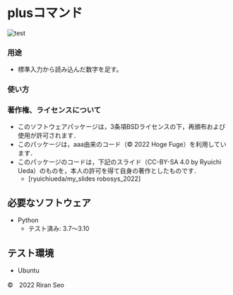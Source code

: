# plusコマンド
![test](https://github.com/lilanlaiwei/robosys2022/actions/workflows/test.yml/badge.svg)


### 用途
* 標準入力から読み込んだ数字を足す。


### 使い方


### 著作権、ライセンスについて
 * このソフトウェアパッケージは，3条項BSDライセンスの下，再頒布および使用が許可されます．
 * このパッケージは，aaa由来のコード（© 2022 Hoge Fuge）を利用しています．
 * このパッケージのコードは，下記のスライド（CC-BY-SA 4.0 by Ryuichi Ueda）のものを，本人の許可を得て自身の著作としたものです．
      * [ryuichiueda/my_slides robosys_2022]

## 必要なソフトウェア
* Python
  * テスト済み: 3.7～3.10

## テスト環境
* Ubuntu

©　2022 Riran Seo

